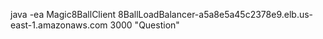 java -ea Magic8BallClient 8BallLoadBalancer-a5a8e5a45c2378e9.elb.us-east-1.amazonaws.com 3000 "Question"
